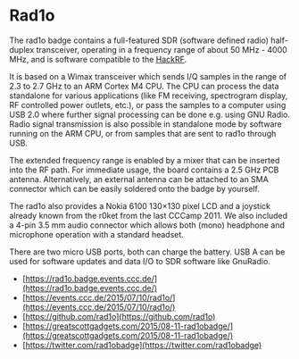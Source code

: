 # Rad1o

The rad1o badge contains a full-featured SDR \(software defined radio\) half-duplex transceiver, operating in a frequency range of about 50 MHz - 4000 MHz, and is software compatible to the [HackRF](https://github.com/aueb/automotivesec/wiki/HackRF).

It is based on a Wimax transceiver which sends I/Q samples in the range of 2.3 to 2.7 GHz to an ARM Cortex M4 CPU. The CPU can process the data standalone for various applications \(like FM receiving, spectrogram display, RF controlled power outlets, etc.\), or pass the samples to a computer using USB 2.0 where further signal processing can be done e.g. using GNU Radio. Radio signal transmission is also possible in standalone mode by software running on the ARM CPU, or from samples that are sent to rad1o through USB.

The extended frequency range is enabled by a mixer that can be inserted into the RF path. For immediate usage, the board contains a 2.5 GHz PCB antenna. Alternatively, an external antenna can be attached to an SMA connector which can be easily soldered onto the badge by yourself.

The rad1o also provides a Nokia 6100 130×130 pixel LCD and a joystick already known from the r0ket from the last CCCamp 2011. We also included a 4-pin 3.5 mm audio connector which allows both \(mono\) headphone and microphone operation with a standard headset.

There are two micro USB ports, both can charge the battery. USB A can be used for software updates and data I/O to SDR software like GnuRadio.

* [https://rad1o.badge.events.ccc.de/](https://rad1o.badge.events.ccc.de/)
* [https://events.ccc.de/2015/07/10/rad1o/](https://events.ccc.de/2015/07/10/rad1o/)
* [https://github.com/rad1o](https://github.com/rad1o)
* [https://greatscottgadgets.com/2015/08-11-rad1obadge/](https://greatscottgadgets.com/2015/08-11-rad1obadge/)
* [https://twitter.com/rad1obadge](https://twitter.com/rad1obadge)

